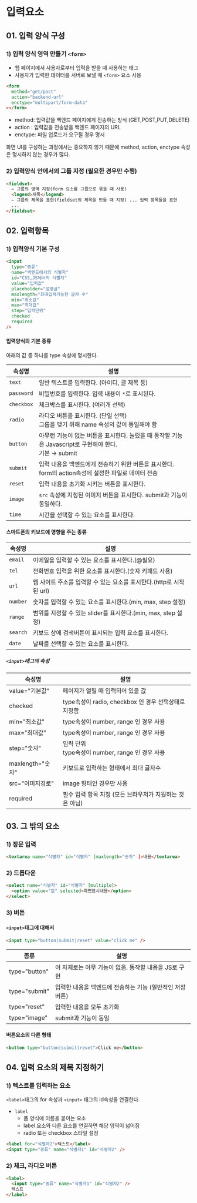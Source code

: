 # 입력요소

## 01. 입력 양식 구성

### 1) 입력 양식 영역 만들기 `<form>`

- 웹 페이지에서 사용자로부터 입력을 받을 때 사용하는 태그
- 사용자가 입력한 데이터를 서버로 보낼 때 `<form>` 요소 사용

```html
<form
  method="get/post"
  action="backend-url"
  enctype="multipart/form-data"
></form>
```

- method: 입력값을 백엔드 페이지에게 전송하는 방식 (GET,POST,PUT,DELETE)
- action : 입력값을 전송받을 백엔드 페이지의 URL
- enctype: 파일 업로드가 요구될 경우 명시

화면 UI를 구성하는 과정에서는 중요하지 않기 때문에 method, action, enctype 속성은 명시하지 않는 경우가 많다.

### 2) 입력양식 안에서의 그룹 지정 (필요한 경우만 수행)

```html
<fieldset>
  ← 그룹의 영역 지정(form 요소를 그룹으로 묶을 때 사용)
  <legend>제목</legend>
  ← 그룹의 제목을 표현(fieldset의 제목을 만들 때 지정) ... 입력 항목들을 표현
  ...
</fieldset>
```

## 02. 입력항목

### 1) 입력양식 기본 구성

```html
<input
  type="종류"
  name="백엔드에서의 식별자"
  id="CSS,JS에서의 식별자"
  value="입력값"
  placeholder="설명글"
  maxlength="최대입력가능한 글자 수"
  min="최소값"
  max="최대값"
  step="입력단위"
  checked
  required
/>
```

#### 입력양식의 기본 종류

아래의 값 중 하나를 type 속성에 명시한다.

| 속성명     | 설명                                                                                                      |
| ---------- | --------------------------------------------------------------------------------------------------------- |
| `text`     | 일반 텍스트를 입력한다. (아이디, 글 제목 등)                                                              |
| `password` | 비밀번호를 입력한다. 입력 내용이 `*`로 표시된다.                                                          |
| `checkbox` | 체크박스를 표시한다. (여러개 선택)                                                                        |
| `radio`    | 라디오 버튼을 표시한다. (단일 선택)<br/>그룹을 맺기 위해 name 속성의 값이 동일해야 함                     |
| `button`   | 아무런 기능이 없는 버튼을 표시한다. 눌렀을 때 동작할 기능은 Javascript로 구현해야 한다.<br/>기본 → submit |
| `submit`   | 입력 내용을 백엔드에게 전송하기 위한 버튼을 표시한다.<br/>form의 action속성에 설정한 파일로 데이터 전송   |
| `reset`    | 입력 내용을 초기화 시키는 버튼을 표시한다.                                                                |
| `image`    | `src` 속성에 지정된 이미지 버튼을 표시한다. submit과 기능이 동일하다.                                     |
| `time`     | 시간을 선택할 수 있는 요소를 표시한다.                                                                    |

#### 스마트폰의 키보드에 영향을 주는 종류

| 속성명   | 설명                                                                |
| -------- | ------------------------------------------------------------------- |
| `email`  | 이메일을 입력할 수 있는 요소를 표시한다.(@필요)                     |
| `tel`    | 전화번호 입력을 위한 요소를 표시한다.(숫자 키패드 사용)             |
| `url`    | 웹 사이트 주소를 입력할 수 있는 요소를 표시한다.(http로 시작된 url) |
| `number` | 숫자를 입력할 수 있는 요소를 표시한다.(min, max, step 설정)         |
| `range`  | 범위를 지정할 수 있는 slider를 표시한다.(min, max, step 설정)       |
| `search` | 키보드 상에 검색버튼이 표시되는 입력 요소를 표시한다.               |
| `date`   | 날짜를 선택할 수 있는 요소를 표시한다.                              |

##### `<input>`태그의 속성

| 속성명           | 설명                                                     |
| ---------------- | -------------------------------------------------------- |
| value="기본값"   | 페이지가 열릴 때 입력되어 있을 값                        |
| checked          | type속성이 radio, checkbox 인 경우 선택상태로 지정함     |
| min="최소값"     | type속성이 number, range 인 경우 사용                    |
| max="최대값"     | type속성이 number, range 인 경우 사용                    |
| step="숫자"      | 입력 단위<br/>type속성이 number, range 인 경우 사용      |
| maxlength="숫자" | 키보드로 입력하는 형태에서 최대 글자수                   |
| src="이미지경로" | image 형태인 경우만 사용                                 |
| required         | 필수 입력 항목 지정 (모든 브라우저가 지원하는 것은 아님) |

## 03. 그 밖의 요소

### 1) 장문 입력

```html
<textarea name="식별자" id="식별자" [maxlength="숫자" ]>내용</textarea>
```

### 2) 드롭다운

```html
<select name="식별자" id="식별자" [multiple]>
  <option value="값" selected>화면표시내용</option>
</select>
```

### 3) 버튼

#### `<input>`태그에 대해서

```html
<input type="button|submit|reset" value="click me" />
```

| 종류          | 설명                                                     |
| ------------- | -------------------------------------------------------- |
| type="button" | 이 자체로는 아무 기능이 없음. 동작할 내용을 JS로 구현    |
| type="submit" | 입력한 내용을 백엔드에 전송하는 기능 (일반적인 저장버튼) |
| type="reset"  | 입력한 내용을 모두 초기화                                |
| type="image"  | submit과 기능이 동일                                     |

#### 버튼요소의 다른 형태

```html
<button type="button|submit|reset">Click me</button>
```

## 04. 입력 요소의 제목 지정하기

### 1) 텍스트를 입력하는 요소

`<label>`태그의 for 속성과 `<input>` 태그의 id속성을 연결한다.

- `label`
  - 폼 양식에 이름을 붙이는 요소
  - label 요소와 다른 요소를 연결하면 해당 영역이 넓어짐
  - radio 또는 checkbox 스타일 설정

```html
<label for="식별자2">텍스트</label>
<input type="종류" name="식별자1" id="식별자2" />
```

### 2) 체크, 라디오 버튼

```html
<label>
  <input type="종류" name="식별자1" id="식별자2" />
  텍스트
</label>
```

